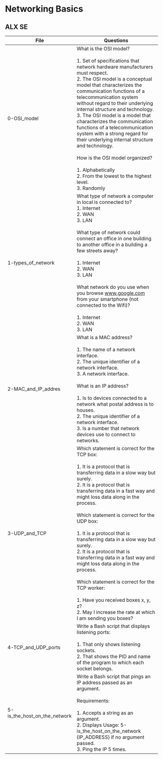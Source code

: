 # Networking Basics
## ALX SE

|File | Questions |
|---- | --------- |
| 0-OSI_model | What is the OSI model?<br /><br />1. Set of specifications that network hardware manufacturers must respect.<br />2. The OSI model is a conceptual model that characterizes the communication functions of a telecommunication system without regard to their underlying internal structure and technology.<br />3. The OSI model is a model that characterizes the communication functions of a telecommunication system with a strong regard for their underlying internal structure and technology.<br /><br />How is the OSI model organized?<br /><br />1. Alphabetically<br />2. From the lowest to the highest level.<br />3. Randomly |
| 1-types_of_network | What type of network a computer in local is connected to?<br />1. Internet<br />2. WAN<br />3. LAN<br /><br />What type of network could connect an office in one building to another office in a building a few streets away?<br /><br />1. Internet<br />2. WAN<br />3. LAN<br /><br />What network do you use when you browse www.google.com from your smartphone (not connected to the Wifi)?<br /><br />1. Internet<br />2. WAN<br />3. LAN |
| 2-MAC_and_IP_addres | What is a MAC address?<br /><br />1. The name of a network interface.<br />2. The unique identifier of a network interface.<br />3. A network interface.<br /><br />What is an IP address?<br /><br />1. Is to devices connected to a network what postal address is to houses.<br />2. The unique identifier of a network interface.<br />3. Is a number that network devices use to connect to networks. |
| 3-UDP_and_TCP | Which statement is correct for the TCP box:<br /><br />1. It is a protocol that is transferring data in a slow way but surely.<br />2. It is a protocol that is transferring data in a fast way and might loss data along in the process.<br /><br />Which statement is correct for the UDP box:<br /><br />1. It is a protocol that is transferring data in a slow way but surely.<br />2. It is a protocol that is transferring data in a fast way and might loss data along in the process.<br /><br />Which statement is correct for the TCP worker:<br /><br />1. Have you received boxes x, y, z?<br />2. May I increase the rate at which I am sending you boxes? |
| 4-TCP_and_UDP_ports | Write a Bash script that displays listening ports:<br /><br />1. That only shows listening sockets.<br />2. That shows the PID and name of the program to which each socket belongs. |
| 5-is_the_host_on_the_network | Write a Bash script that pings an IP address passed as an argument.<br /><br />Requirements:<br /><br />1. Accepts a string as an argument.<br />2. Displays Usage: 5-is_the_host_on_the_network {IP_ADDRESS} if no argument passed.<br />3. Ping the IP 5 times. |
